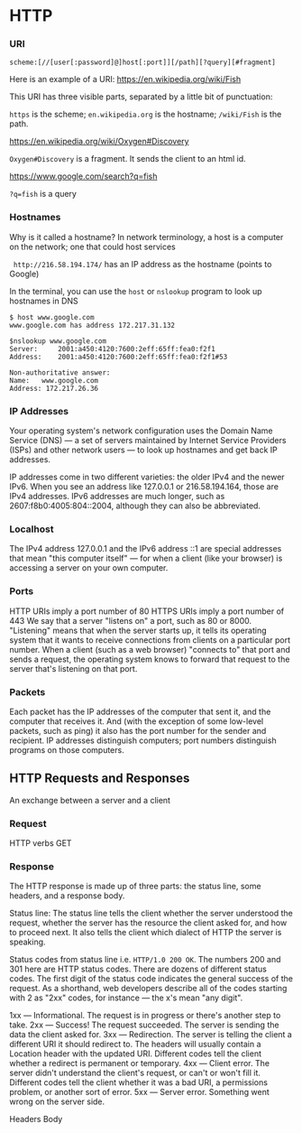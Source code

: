 # HTTP

### URI
`scheme:[//[user[:password]@]host[:port]][/path][?query][#fragment]`

Here is an example of a URI: https://en.wikipedia.org/wiki/Fish

This URI has three visible parts, separated by a little bit of punctuation:

`https` is the scheme;
`en.wikipedia.org` is the hostname;
`/wiki/Fish` is the path.

https://en.wikipedia.org/wiki/Oxygen#Discovery

`Oxygen#Discovery` is a fragment. It sends the client to an html id.

https://www.google.com/search?q=fish

`?q=fish` is a query

### Hostnames

Why is it called a hostname? In network terminology, a host is a computer on the network; one that could host services

` http://216.58.194.174/` has an IP address as the hostname (points to Google)

In the terminal, you can use the `host` or `nslookup` program to look up hostnames in DNS

```
$ host www.google.com
www.google.com has address 172.217.31.132

$nslookup www.google.com
Server:		2001:a450:4120:7600:2eff:65ff:fea0:f2f1
Address:	2001:a450:4120:7600:2eff:65ff:fea0:f2f1#53

Non-authoritative answer:
Name:	www.google.com
Address: 172.217.26.36
```

### IP Addresses
Your operating system's network configuration uses the Domain Name Service (DNS) — a set of servers maintained by Internet Service Providers (ISPs) and other network users — to look up hostnames and get back IP addresses.

IP addresses come in two different varieties: the older IPv4 and the newer IPv6. When you see an address like 127.0.0.1 or 216.58.194.164, those are IPv4 addresses. IPv6 addresses are much longer, such as 2607:f8b0:4005:804::2004, although they can also be abbreviated.

### Localhost
The IPv4 address 127.0.0.1 and the IPv6 address ::1 are special addresses that mean "this computer itself" — for when a client (like your browser) is accessing a server on your own computer.

### Ports
HTTP URIs imply a port number of 80
HTTPS URIs imply a port number of 443
We say that a server "listens on" a port, such as 80 or 8000. "Listening" means that when the server starts up, it tells its operating system that it wants to receive connections from clients on a particular port number. When a client (such as a web browser) "connects to" that port and sends a request, the operating system knows to forward that request to the server that's listening on that port.

### Packets
Each packet has the IP addresses of the computer that sent it, and the computer that receives it. 
And (with the exception of some low-level packets, such as ping) it also has the port number for the sender and recipient.
IP addresses distinguish computers; port numbers distinguish programs on those computers.

## HTTP Requests and Responses
An exchange between a server and a client

### Request
HTTP verbs
GET

### Response
The HTTP response is made up of three parts: the status line, some headers, and a response body.

Status line: The status line tells the client whether the server understood the request, whether the server has the resource the client asked for, and how to proceed next. It also tells the client which dialect of HTTP the server is speaking.

Status codes from status line i.e. `HTTP/1.0 200 OK`.
The numbers 200 and 301 here are HTTP status codes. There are dozens of different status codes. The first digit of the status code indicates the general success of the request. As a shorthand, web developers describe all of the codes starting with 2 as "2xx" codes, for instance — the x's mean "any digit".

1xx — Informational. The request is in progress or there's another step to take.
2xx — Success! The request succeeded. The server is sending the data the client asked for.
3xx — Redirection. The server is telling the client a different URI it should redirect to. The headers will usually contain a Location header with the updated URI. Different codes tell the client whether a redirect is permanent or temporary.
4xx — Client error. The server didn't understand the client's request, or can't or won't fill it. Different codes tell the client whether it was a bad URI, a permissions problem, or another sort of error.
5xx — Server error. Something went wrong on the server side.

Headers
Body

